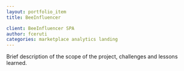 ```yaml
---
layout: portfolio_item
title: BeeInfluencer

client: BeeInfluencer SPA
author: fceruti
categories: marketplace analytics landing
---
```

Brief description of the scope of the project, challenges and lessons learned.
